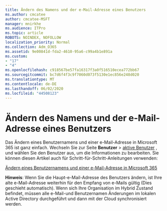 ```yaml
---
title: Ändern des Namens und der e-Mail-Adresse eines Benutzers
ms.author: cmcatee
author: cmcatee-MSFT
manager: mnirkhe
ms.audience: ITPro
ms.topic: article
ROBOTS: NOINDEX, NOFOLLOW
localization_priority: Normal
ms.collection: Adm_O365
ms.assetid: 9e00841d-fda2-4610-95a6-c99a4b1e891a
ms.custom:
- "17"
- "4"
ms.openlocfilehash: c918567be57fa16317f3a0f516510ecea772bb67
ms.sourcegitcommit: bc7d6f4f3c9f7060d073f5130e1ec856e248d020
ms.translationtype: MT
ms.contentlocale: de-DE
ms.lasthandoff: 06/02/2020
ms.locfileid: "44508123"
---
```

# <a name="change-a-users-name-and-email-address"></a>Ändern des Namens und der e-Mail-Adresse eines Benutzers

Das Ändern eines Benutzernamens und einer e-Mail-Adresse in Microsoft 365 ist ganz einfach. Wechseln Sie zur Seite **Benutzer** \> [aktive Benutzer](https://go.microsoft.com/fwlink/p/?linkid=834822) , und wählen Sie den Benutzer aus, um die Informationen zu bearbeiten. Sie können diesen Artikel auch für Schritt-für-Schritt-Anleitungen verwenden:
  
[Ändern eines Benutzernamens und einer e-Mail-Adresse in Microsoft 365](https://docs.microsoft.com/microsoft-365/admin/add-users/change-a-user-name-and-email-address)
  
 **Hinweis**: Wenn Sie die Haupt-e-Mail-Adresse des Benutzers ändern, ist Ihre alte e-Mail-Adresse weiterhin für den Empfang von e-Mails gültig (Dies geschieht automatisch). Wenn sich Ihre Organisation im Hybrid Zustand befindet, müssen alle e-Mail-und Benutzernamen Änderungen im lokalen Active Directory durchgeführt und dann mit der Cloud synchronisiert werden.